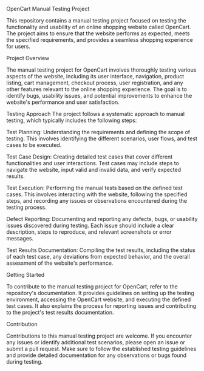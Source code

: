 OpenCart Manual Testing Project

This repository contains a manual testing project focused on testing the functionality and usability of an online shopping website called OpenCart. The project aims to ensure that the website performs as expected, meets the specified requirements, and provides a seamless shopping experience for users.

Project Overview

The manual testing project for OpenCart involves thoroughly testing various aspects of the website, including its user interface, navigation, product listing, cart management, checkout process, user registration, and any other features relevant to the online shopping experience. The goal is to identify bugs, usability issues, and potential improvements to enhance the website's performance and user satisfaction.

Testing Approach
The project follows a systematic approach to manual testing, which typically includes the following steps:

Test Planning: Understanding the requirements and defining the scope of testing. This involves identifying the different scenarios, user flows, and test cases to be executed.

Test Case Design: Creating detailed test cases that cover different functionalities and user interactions. Test cases may include steps to navigate the website, input valid and invalid data, and verify expected results.

Test Execution: Performing the manual tests based on the defined test cases. This involves interacting with the website, following the specified steps, and recording any issues or observations encountered during the testing process.

Defect Reporting: Documenting and reporting any defects, bugs, or usability issues discovered during testing. Each issue should include a clear description, steps to reproduce, and relevant screenshots or error messages.

Test Results Documentation: Compiling the test results, including the status of each test case, any deviations from expected behavior, and the overall assessment of the website's performance.

Getting Started

To contribute to the manual testing project for OpenCart, refer to the repository's documentation. It provides guidelines on setting up the testing environment, accessing the OpenCart website, and executing the defined test cases. It also explains the process for reporting issues and contributing to the project's test results documentation.

Contribution

Contributions to this manual testing project are welcome. If you encounter any issues or identify additional test scenarios, please open an issue or submit a pull request. Make sure to follow the established testing guidelines and provide detailed documentation for any observations or bugs found during testing.









